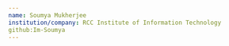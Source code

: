 ```yaml
---
name: Soumya Mukherjee
institution/company: RCC Institute of Information Technology
github:Im-Soumya
---
```

